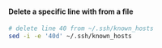 #### Delete a specific line with from a file
```sh
# delete line 40 from ~/.ssh/known_hosts
sed -i -e '40d' ~/.ssh/known_hosts
```
